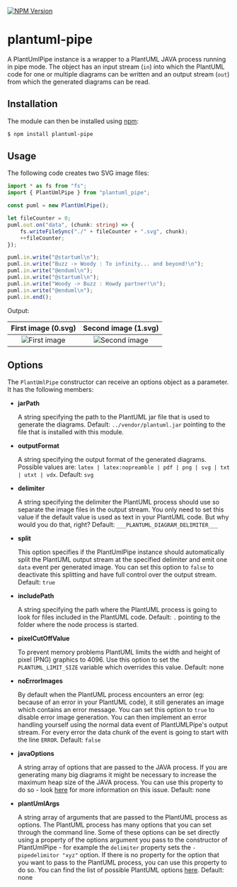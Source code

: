 [![NPM Version](https://badge.fury.io/js/plantuml-pipe.svg)](https://badge.fury.io/js/plantuml-pipe)

# plantuml-pipe

A PlantUmlPipe instance is a wrapper to a PlantUML JAVA process running in pipe mode.
The object has an input stream (`in`) into which the PlantUML code for one or multiple diagrams can be written
and an output stream (`out`) from which the generated diagrams can be read.

## Installation

The module can then be installed using [npm](https://www.npmjs.com/package/plantuml-pipe):

```sh
$ npm install plantuml-pipe
```

## Usage

The following code creates two SVG image files:

```typescript
import * as fs from "fs";
import { PlantUmlPipe } from "plantuml_pipe";

const puml = new PlantUmlPipe();

let fileCounter = 0;
puml.out.on("data", (chunk: string) => {
    fs.writeFileSync("./" + fileCounter + ".svg", chunk);
    ++fileCounter;
});

puml.in.write("@startuml\n");
puml.in.write("Buzz -> Woody : To infinity... and beyond!\n");
puml.in.write("@enduml\n");
puml.in.write("@startuml\n");
puml.in.write("Woody -> Buzz : Howdy partner!\n");
puml.in.write("@enduml\n");
puml.in.end();
```

Output:

|                                                            First image (0.svg)                                                            |                                                  Second image (1.svg)                                                  |
| :---------------------------------------------------------------------------------------------------------------------------------------: | :--------------------------------------------------------------------------------------------------------------------: |
| ![First image](http://www.plantuml.com/plantuml/svg/SoWkIImgAStDuN8ghQfIqBLJ2C_FJwbKi588oLV8p4lBpCiigTJJqrD8p4jHI4gjpCzBKUHoICrB0Me10000) | ![Second image](http://www.plantuml.com/plantuml/svg/SoWkIImgAStDuGhFpq-fLD2rKt0ghQfIi5Bmo2y7yWk0idcfHOfS3gbvAK1b0000) |

## Options

The `PlantUmlPipe` constructor can receive an options object as a parameter. It has the following members:

-   **jarPath**

    A string specifying the path to the PlantUML jar file that is used to generate the diagrams.
    Default: `../vendor/plantuml.jar` pointing to the file that is installed with this module.

-   **outputFormat**

    A string specifying the output format of the generated diagrams.
    Possible values are: `latex | latex:nopreamble | pdf | png | svg | txt | utxt | vdx`. Default: `svg`

-   **delimiter**

    A string specifying the delimiter the PlantUML process should use so separate the image files in the output stream.
    You only need to set this value if the default value is used as text in your PlantUML code.
    But why would you do that, right? Default: `___PLANTUML_DIAGRAM_DELIMITER___`

-   **split**

    This option specifies if the PlantUmlPipe instance should automatically split the PlantUML output stream at the
    specified delimiter and emit one `data` event per generated image. You can set this option to `false` to deactivate
    this splitting and have full control over the output stream. Default: `true`

-   **includePath**

    A string specifying the path where the PlantUML process is going to look for files included in the PlantUML code.
    Default: `.` pointing to the folder where the node process is started.

-   **pixelCutOffValue**

    To prevent memory problems PlantUML limits the width and height of pixel (PNG) graphics to 4096. Use this option to
    set the `PLANTUML_LIMIT_SIZE` variable which overrides this value. Default: none

-   **noErrorImages**

    By default when the PlantUML process encounters an error (eg: because of an error in your PlantUML code), it still
    generates an image which contains an error message. You can set this option to `true` to disable error image
    generation. You can then implement an error handling yourself using the normal data event of PlantUMLPipe's
    output stream. For every error the data chunk of the event is going to start with the line `ERROR`.
    Default: `false`

-   **javaOptions**

    A string array of options that are passed to the JAVA process. If you are generating many big diagrams it might
    be necessary to increase the maximum heap size of the JAVA process. You can use this property to do so - look
    [here](https://plantuml.com/de/faq#e689668a91b8d065) for more information on this issue. Default: none

-   **plantUmlArgs**

    A string array of arguments that are passed to the PlantUML process as options. The PlantUML process has many
    options that you can set through the command line. Some of these options can be set directly using a property of
    the options argument you pass to the constructor of PlantUmlPipe - for example the `delimiter` property sets
    the `-pipedelimitor "xyz"` option. If there is no property for the option that you want to pass to the
    PlantUML process, you can use this property to do so. You can find the list of possible PlantUML options
    [here](https://plantuml.com/de/command-line#6a26f548831e6a8c). Default: none
